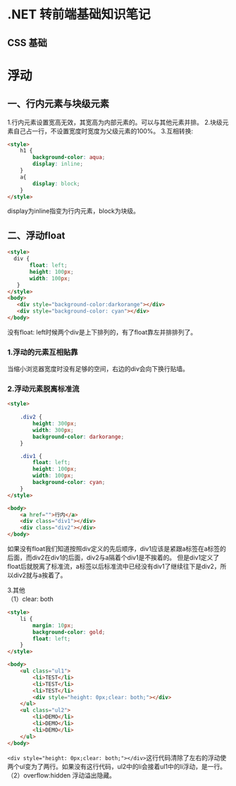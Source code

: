 .NET 转前端基础知识笔记
===
 CSS 基础
---
# 浮动
## 一、行内元素与块级元素
1.行内元素设置宽高无效，其宽高为内部元素的。可以与其他元素并排。
2.块级元素自己占一行，不设置宽度时宽度为父级元素的100%。
3.互相转换:
```html
<style>
    h1 {
        background-color: aqua;
        display: inline;
    }
    a{
        display: block;
    }
</style>
```
display为inline指变为行内元素，block为块级。
## 二、浮动float
 ```html
<style>
   div {
        float: left;
        height: 100px;
        width: 100px;
    }
</style>
<body>
    <div style="background-color:darkorange"></div>
    <div style="background-color: cyan"></div>
</body>
```
没有float: left时候两个div是上下排列的，有了float靠左并排排列了。

### 1.浮动的元素互相贴靠
当缩小浏览器宽度时没有足够的空间，右边的div会向下换行贴墙。

### 2.浮动元素脱离标准流
```html
<style>
    
    .div2 {
        height: 300px;
        width: 300px;
        background-color: darkorange;
    }

    .div1 {
        float: left;
        height: 100px;
        width: 100px;
        background-color: cyan;
    }
</style>

<body>
    <a href="">行内</a>    
    <div class="div1"></div>
    <div class="div2"></div>
</body>
```
如果没有float我们知道按照div定义的先后顺序，div1应该是紧跟a标签在a标签的后面，而div2在div1的后面，div2与a隔着个div1是不挨着的。
但是div1定义了float后就脱离了标准流，a标签以后标准流中已经没有div1了继续往下是div2，所以div2就与a挨着了。

3.其他  
（1）clear: both
```html
<style>  
    li {
        margin: 10px;
        background-color: gold;
        float: left;
    }
</style>

<body>   
    <ul class="ul1">
        <li>TEST</li>
        <li>TEST</li>
        <li>TEST</li>
        <div style="height: 0px;clear: both;"></div>
    </ul>
    <ul class="ul2">
        <li>DEMO</li>
        <li>DEMO</li>
        <li>DEMO</li>
    </ul>
</body>
```
`<div style="height: 0px;clear: both;"></div>`这行代码清除了左右的浮动使两个ul变为了两行。如果没有这行代码，ul2中的li会接着ul1中的li浮动，是一行。  
（2）overflow:hidden 浮动溢出隐藏。